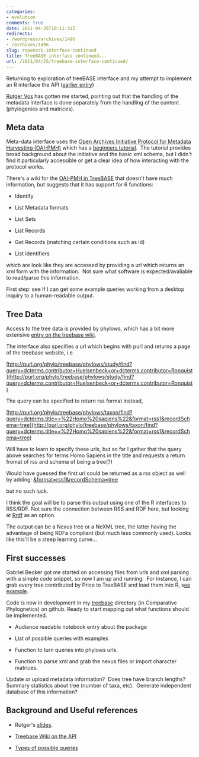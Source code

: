 ```yaml
---
categories:
- evolution
comments: true
date: 2011-04-25T10:11:31Z
redirects:
- /wordpress/archives/1496
- /archives/1496
slug: ropensci-interface-continued
title: TreeBASE interface continued...
url: /2011/04/25/treebase-interface-continued/
---
```


Returning to exploration of treeBASE interface and my attempt to implement an R interface the API ([earlier entry](http://www.carlboettiger.info/archives/1382))

[Rutger Vos](http://rutgervos.blogspot.com/) has gotten me started, pointing out that the handling of the metadata interface is done separately from the handling of the content (phylogenies and matrices).


## Meta data


Meta-data interface uses the [Open Archives Initiative Protocol for Metadata Harvesting (OAI-PMH)](http://www.openarchives.org/pmh/) which has a [beginners tutorial](http://www.oaforum.org/tutorial/english/page1.htm).  The tutorial provides broad background about the initiative and the basic xml schema, but I didn't find it particularly accessible or get a clear idea of how interacting with the protocol works.

There's a wiki for the [OAI-PMH in TreeBASE](https://sourceforge.net/apps/mediawiki/treebase/index.php?title=OAI-PMH) that doesn't have much information, but suggests that it has support for 6 functions:



	
  * Identify

	
  * List Metadata formats

	
  * List Sets

	
  * List Records

	
  * Get Records (matching certain conditions such as id)

	
  * List Identifiers


which are look like they are accessed by providing a url which returns an xml form with the information.  Not sure what software is expected/avaliable to read/parse this information.

First step: see If I can get some example queries working from a desktop inquiry to a human-readable output.


## Tree Data


Access to the tree data is provided by phylows, which has a bit more extensive [entry on the treebase wiki](https://sourceforge.net/apps/mediawiki/treebase/index.php?title=API).

The interface also specifies a url which begins with purl and returns a page of the treebase website, i.e.

[http://purl.org/phylo/treebase/phylows/study/find?query=dcterms.contributor=Huelsenbeck+or+dcterms.contributor=Ronquist](http://purl.org/phylo/treebase/phylows/study/find?query=dcterms.contributor=Huelsenbeck+or+dcterms.contributor=Ronquist)

The query can be specified to return rss format instead,

[http://purl.org/phylo/treebase/phylows/taxon/find?query=dcterms.title==%22Homo%20sapiens%22&format=rss1&recordSchema=tree](http://purl.org/phylo/treebase/phylows/taxon/find?query=dcterms.title==%22Homo%20sapiens%22&format=rss1&recordSchema=tree)

Will have to learn to specify these urls, but so far I gather that the query above searches for terms Homo Sapiens in the title and requests a return fromat of rss and schema of being a tree(?)

Would have guessed the first url could be returned as a rss object as well by adding:
[ &format=rss1&recordSchema=tree](http://purl.org/phylo/treebase/phylows/study/find?query=dcterms.contributor=Huelsenbeck+or+dcterms.contributor=Ronquist&format=rss1&recordSchema=tree)

but no such luck.

I think the goal will be to parse this output using one of the R interfaces to RSS/RDF.  Not sure the connection between RSS and RDF here, but looking at [Rrdf](http://biostar.stackexchange.com/questions/2069/how-do-i-import-rdf-data-into-r) as an option.

The output can be a Nexus tree or a NeXML tree, the latter having the advantage of being RDFa compliant (but much less commonly used).  Looks like this'll be a steep learning curve...


## First successes


Gabriel Becker got me started on accessing files from urls and xml parsing with a simple code snippet, so now I am up and running.  For instance, I can grab every tree contributed by Price to TreeBASE and load them into R, s[ee example](https://github.com/cboettig/Comparative-Phylogenetics/blob/f24c2011b848d83bdfa66aee89ad65e03a502211/treebase/demos/treebase.R).

Code is now in development in my [treebase](https://github.com/cboettig/Comparative-Phylogenetics/tree/master/treebase) directory (in Comparative Phylognetics) on github. Ready to start mapping out what functions should be implemented.



	
  * Audience readable notebook entry about the package

	
  * List of possible queries with examples

	
  * Function to turn queries into phylows urls.

	
  * Function to parse xml and grab the nexus files or import character matrices.


Update or upload metadata information?  Does tree have branch lengths?  Summary statistics about tree (number of taxa, etc).  Generate independent database of this information?


## Background and Useful references





	
  * Rutger's [slides](http://www.slideshare.net/rvosa/phyloinformatics-and-the-semantic-web).

	
  * [Treebase Wiki on the API](https://sourceforge.net/apps/mediawiki/treebase/index.php?title=API)

	
  * [Types of possible queries](https://spreadsheets.google.com/pub?key=rL--O7pyhR8FcnnG5-ofAlw)





